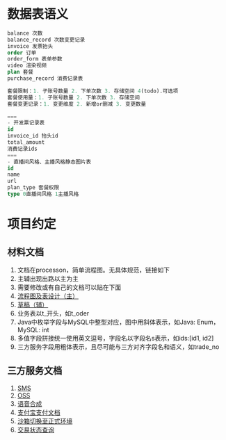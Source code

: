 
# 数据表语义
``` sql
balance 次数
balance_record 次数变更记录
invoice 发票抬头
order 订单
order_form 表单参数
video 渲染视频
plan 套餐
purchase_record 消费记录表

套餐限制：1. 子账号数量 2. 下单次数 3. 存储空间 4(todo).可选项
套餐使用量：1. 子账号数量 2. 下单次数 3. 存储空间
套餐变更记录：1. 变更维度 2. 新增or删减 3. 变更数量

===
- 开发票记录表
id
invoice_id 抬头id
total_amount
消费记录ids
===
- 直播间风格、主播风格静态图片表
id
name
url
plan_type 套餐权限
type 0直播间风格 1主播风格
```
# 项目约定

## 材料文档
1. 文档在processon，简单流程图。无具体规范，链接如下
2. 主辅出现出路以主为主
3. 需要修改或有自己的文档可以贴在下面
  1. [流程图及表设计（主）](https://www.processon.com/view/link/5f38bb461e085306e15da3c9)
  2. [草稿（辅）](https://www.processon.com/view/link/5f1d858d637689168e352728)
4. 业务表以t_开头，如t_oder
2. Java中枚举字段与MySQL中整型对应，图中用斜体表示，如Java: Enum，MySQL: int
5. 多值字段拼接统一使用英文逗号，字段名以字段名s表示，如ids:[id1, id2]
6. 三方服务字段用粗体表示，且尽可能与三方对齐字段名和语义，如trade_no

## 三方服务文档
1. [SMS](https://help.aliyun.com/document_detail/102715.html?spm=5176.8195934.1283918.7.39e06a7d3w17Ug#concept-t4w-pcs-ggb)
2. [OSS](https://help.aliyun.com/product/31815.html?spm=5176.10695662.5694434980.7.2f2d36b92lYrEe)
3. [语音合成](https://help.aliyun.com/document_detail/84437.html?spm=5176.12061040.1228750.3.4e724779xH8QRr)
4. [支付宝支付文档](https://opendocs.alipay.com/apis/api_1/alipay.trade.wap.pay#%E5%93%8D%E5%BA%94%E5%8F%82%E6%95%B0)
5. [沙箱切换至正式环境](https://opensupport.alipay.com/support/helpcenter/190/201602483976?ant_source=antsupport)
6. [交易状态查询](https://opensupport.alipay.com/support/helpcenter/194/201602516393?ant_source=antsupport)
